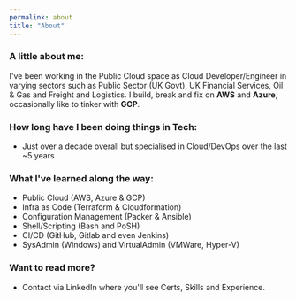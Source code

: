 ```yaml
---
permalink: about
title: "About"
---
```


### A little about me:

I've been working in the Public Cloud space as Cloud Developer/Engineer in varying sectors such as Public Sector (UK Govt), UK Financial Services, Oil & Gas and Freight and Logistics.
I build, break and fix on **AWS** and **Azure**, occasionally like to tinker with **GCP**.

### How long have I been doing things in Tech:

- Just over a decade overall but specialised in Cloud/DevOps over the last ~5 years

### What I've learned along the way:

- Public Cloud (AWS, Azure & GCP)
- Infra as Code (Terraform & Cloudformation)
- Configuration Management (Packer & Ansible)
- Shell/Scripting (Bash and PoSH)
- CI/CD (GitHub, Gitlab and even Jenkins)
- SysAdmin (Windows) and VirtualAdmin (VMWare, Hyper-V)

### Want to read more?

- Contact via LinkedIn where you'll see Certs, Skills and Experience.
